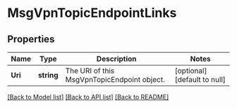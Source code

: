 # MsgVpnTopicEndpointLinks

## Properties
Name | Type | Description | Notes
------------ | ------------- | ------------- | -------------
**Uri** | **string** | The URI of this MsgVpnTopicEndpoint object. | [optional] [default to null]

[[Back to Model list]](../README.md#documentation-for-models) [[Back to API list]](../README.md#documentation-for-api-endpoints) [[Back to README]](../README.md)


